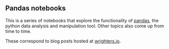 ## Pandas notebooks

This is a series of notebooks that explore the functionality of [pandas](https://pandas.pydata.org), the python data analysis and manipulation tool. Other topics also come up from time to time.

These correspond to blog posts hosted at [wrighters.io](https://wrighters.io).


